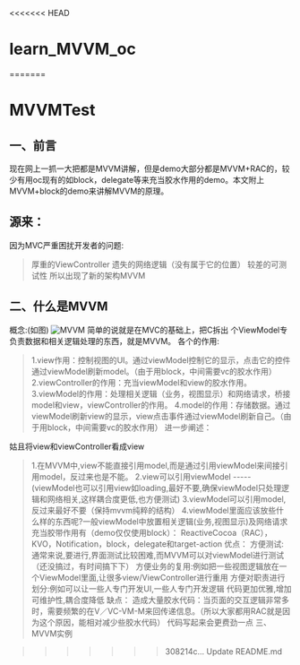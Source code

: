 <<<<<<< HEAD
# learn_MVVM_oc
=======
# MVVMTest
## 一、前言

现在网上一抓一大把都是MVVM讲解，但是demo大部分都是MVVM+RAC的，较少有用oc现有的如block，delegate等来充当胶水作用的demo。本文附上MVVM+block的demo来讲解MVVM的原理。

## 源来：

因为MVC严重困扰开发者的问题:

> 厚重的ViewController
> 遗失的网络逻辑（没有属于它的位置）
> 较差的可测试性
所以出现了新的架构MVVM

 ## 二、什么是MVVM

概念:(如图)
![MVVM](http://upload-images.jianshu.io/upload_images/1686195-716b74a75817279e.png?imageMogr2/auto-orient/strip%7CimageView2/2/w/1240)
简单的说就是在MVC的基础上，把C拆出 个ViewModel专负责数据和相关逻辑处理的东西，就是MVVM。
各个的作用:

> 1.view作用：控制视图的UI。通过viewModel控制它的显示，点击它的控件通过viewModel刷新model。（由于用block，中间需要vc的胶水作用）
> 2.viewController的作用：充当viewModel和view的胶水作用。
> 3.viewModel的作用：处理相关逻辑（业务，视图显示）和网络请求，桥接model和view，viewController的作用。
> 4.model的作用：存储数据。通过viewModel刷新view的显示，view点击事件通过viewModel刷新自己。（由于用block，中间需要vc的胶水作用）
进一步阐述：

姑且将view和viewController看成view
> 1.在MVVM中,view不能直接引用model,而是通过引用viewModel来间接引用model，反过来也是不能。
> 2.view可以引用viewModel ----- (viewModel也可以引用view如loading,最好不要,确保viewModel只处理逻辑和网络相关,这样耦合度更低,也方便测试)
> 3.viewModel可以引用model,反过来最好不要（保持mvvm纯粹的结构）
> 4.viewModel里面应该放些什么样的东西呢?一般viewModel中放置相关逻辑(业务,视图显示)及网络请求
充当胶带作用有（demo仅仅使用block）：
> ReactiveCocoa（RAC），KVO，Notification，block，delegate和target-action
优点：
方便测试:通常来说,要进行,界面测试比较困难,而MVVM可以对viewModel进行测试（还没搞过，有时间搞下下）
方便业务的复用:例如把一些视图逻辑放在一个ViewModel里面,让很多view/ViewController进行重用
方便对职责进行划分:例如可以让一些人专门开发UI,一些人专门开发逻辑
代码更加优雅,增加可维护性,耦合度降低
缺点：
造成大量胶水代码：当页面的交互逻辑非常多时，需要频繁的在V／VC-VM-M来回传递信息。（所以大家都用RAC就是因为这个原因，能相对减少些胶水代码）
代码写起来会更费劲一点
三、MVVM实例

>>>>>>> 308214c... Update README.md
